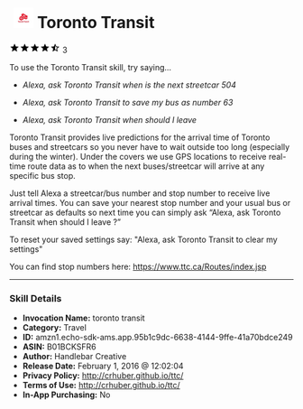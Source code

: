 # &nbsp;<img src="skill_icon" alt="Toronto Transit icon" width="36"> Toronto Transit
![4.3 stars](../../images/ic_star_black_18dp_1x.png)![4.3 stars](../../images/ic_star_black_18dp_1x.png)![4.3 stars](../../images/ic_star_black_18dp_1x.png)![4.3 stars](../../images/ic_star_black_18dp_1x.png)![4.3 stars](../../images/ic_star_half_black_18dp_1x.png) 3

To use the Toronto Transit skill, try saying...

* *Alexa, ask Toronto Transit when is the next streetcar 504*

* *Alexa, ask Toronto Transit to save my bus as number 63*

* *Alexa, ask Toronto Transit when should I leave*

Toronto Transit provides live predictions for the arrival time of Toronto buses and streetcars so you never have to wait outside too long (especially during the winter). Under the covers we use GPS locations to receive real-time route data as to when the next buses/streetcar will arrive at any specific bus stop.

Just tell Alexa a streetcar/bus number and stop number to receive live arrival times.  You can save your nearest stop number and your usual bus or streetcar as defaults so next time you can simply ask “Alexa, ask Toronto Transit when should I leave ?”

To reset your saved settings say: "Alexa, ask Toronto Transit to clear my settings"

You can find stop numbers here:
https://www.ttc.ca/Routes/index.jsp

***

### Skill Details

* **Invocation Name:** toronto transit
* **Category:** Travel
* **ID:** amzn1.echo-sdk-ams.app.95b1c9dc-6638-4144-9ffe-41a70bdce249
* **ASIN:** B01BCKSFR6
* **Author:** Handlebar Creative
* **Release Date:** February 1, 2016 @ 12:02:04
* **Privacy Policy:** http://crhuber.github.io/ttc/
* **Terms of Use:** http://crhuber.github.io/ttc/
* **In-App Purchasing:** No
